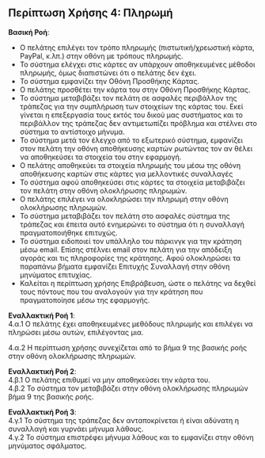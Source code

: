 ## Περίπτωση Χρήσης 4: Πληρωμή

**Βασική Ροή**:

- Ο πελάτης επιλέγει τον τρόπο πληρωμής (πιστωτική/χρεωστική κάρτα, PayPal, κ.λπ.) στην οθόνη με τρόπους πληρωμής.
- Το σύστημα ελέγχει στις κάρτες αν υπάρχουν αποθηκευμένες μέθοδοι πληρωμής, όμως διαπιστώνει ότι ο πελάτης δεν έχει.
- Το σύστημα εμφανίζει την Οθόνη Προσθήκης Κάρτας.
- Ο πελάτης προσθέτει την κάρτα του στην Οθόνη Προσθήκης Κάρτας.
- Το σύστημα μεταβιβάζει τον πελάτη σε ασφαλές περιβάλλον της τράπεζας για την συμπλήρωση των στοιχείων της κάρτας του. Εκεί γίνεται η επεξεργασία τους εκτός του δικού μας συστήματος και το περιβάλλον της τράπεζας δεν αντιμετωπίζει πρόβλημα και στέλνει στο σύστημα το αντίστοιχο μήνυμα.
- Το σύστημα μετά τον έλεγχο από το εξωτερικό σύστημα, εμφανίζει στον πελάτη την οθόνη αποθήκευσης καρτών ρωτώντας τον αν θέλει να αποθηκεύσει τα στοιχεία του στην εφαρμογή.
- Ο πελάτης αποθηκεύει τα στοιχεία πληρωμής του μέσω της οθόνη αποθήκευσης καρτών στις κάρτες για μελλοντικές συναλλαγές 
- Το σύστημα αφού αποθηκεύσει στις κάρτες τα στοιχεία μεταβιβάζει τον πελάτη στην οθόνη ολοκλήρωσης πληρωμών.
- Ο πελάτης επιλέγει να ολοκληρώσει την πληρωμή στην οθόνη ολοκλήρωσης πληρωμών.
- Το σύστημα μεταβιβάζει τον πελάτη στο ασφαλές σύστημα της τράπεζας και έπειτα αυτό ενημερώνει το σύστημα ότι η συναλλαγή πραγματοποιήθηκε επιτυχώς.
- Το σύστημα ειδοποιεί τον υπάλληλο του πάρκινγκ για την κράτηση μέσω email.               Επίσης στέλνει email στον πελάτη για την απόδειξη αγοράς και τις πληροφορίες της κράτησης. Αφού ολοκληρώσει τα παραπάνω βήματα εμφανίζει Επιτυχής Συναλλαγή στην οθόνη μηνύματος επιτυχίας. 
- Καλείται η περίπτωση χρήσης Επιβράβευση, ώστε ο πελάτης να δεχθεί τους πόντους που του αναλογούν για την κράτηση που πραγματοποίησε μέσω της εφαρμογής. 

**Εναλλακτική Ροή 1**:    
4.α.1 Ο πελάτης έχει αποθηκευμένες μεθόδους πληρωμής και επιλέγει να πληρώσει μέσω αυτών, επιλέγοντας μια.  

4.α.2 Η περίπτωση χρήσης συνεχίζεται από το βήμα 9 της βασικής ροής στην οθόνη ολοκλήρωσης πληρωμών.  

**Εναλλακτική Ροή 2**:     
4.β.1 Ο πελάτης επιθυμεί να μην αποθηκεύσει την κάρτα του.  
4.β.2 Το σύστημα τον μεταβιβάζει στην οθόνη ολοκλήρωσης πληρωμών βήμα 9 της βασικής ροής.  

**Εναλλακτική Ροή 3**:  
4.γ.1 Το σύστημα της τράπεζας δεν ανταποκρίνεται ή είναι αδύνατη η συναλλαγή και γυρνάει μήνυμα λάθους.  
4.γ.2 Το σύστημα επιστρέφει μήνυμα λάθους και το εμφανίζει στην οθόνη μηνύματος σφάλματος.  
